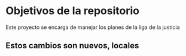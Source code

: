 # Objetivos de la repositorio

Este proyecto se encarga de manejar los planes de la liga de la justicia

## Estos cambios son nuevos, locales
